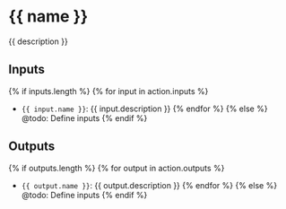 # {{ name }}

{{ description }}

## Inputs

{% if inputs.length %}
{% for input in action.inputs %}
- `{{ input.name }}`: {{ input.description }} 
{% endfor %}
{% else %}
@todo: Define inputs
{% endif %}

## Outputs

{% if outputs.length %}
{% for output in action.outputs %}
- `{{ output.name }}`: {{ output.description }} 
{% endfor %}
{% else %}
@todo: Define inputs
{% endif %}
